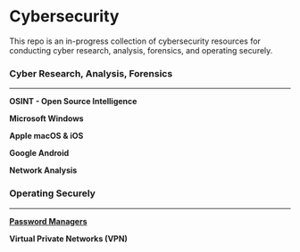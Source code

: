 # Cybersecurity

This repo is an in-progress collection of cybersecurity resources for conducting cyber research, analysis, forensics, and operating securely.

### Cyber Research, Analysis, Forensics
---

**OSINT - Open Source Intelligence**

**Microsoft Windows**

**Apple macOS & iOS**

**Google Android**

**Network Analysis**


### Operating Securely
---

[**Password Managers**](./Resources/PasswordManagers.md)

**Virtual Private Networks (VPN)**

